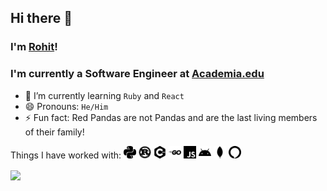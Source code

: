 ## Hi there 👋

### I'm [Rohit](https://rohitc.tech)!

### I'm currently a Software Engineer at [Academia.edu](academia.edu)

- 🌱 I’m currently learning `Ruby` and `React`
- 😄 Pronouns: `He/Him`
- ⚡ Fun fact: Red Pandas are not Pandas and are the last living members of their family!


<!--
**InfernapeXavier/InfernapeXavier** is a ✨ _special_ ✨ repository because its `README.md` (this file) appears on your GitHub profile.

Here are some ideas to get you started:

- 🔭 I’m currently working on ...
- 🌱 I’m currently learning ...
- 👯 I’m looking to collaborate on ...
- 🤔 I’m looking for help with ...
- 💬 Ask me about ...
- 📫 How to reach me: ...
- 😄 Pronouns: ...
- ⚡ Fun fact: ...
-->

Things I have worked with:
<code><img height="20" src="https://raw.githubusercontent.com/InfernapeXavier/InfernapeXavier/master/Assets/python.svg" alt="Python"></code>
<code><img height="20" src="https://raw.githubusercontent.com/InfernapeXavier/InfernapeXavier/master/Assets/rust.svg" alt="Rust"></code>
<code><img height="20" src="https://raw.githubusercontent.com/InfernapeXavier/InfernapeXavier/master/Assets/cplusplus.svg" alt="C/C++"></code>
<code><img height="20" src="https://raw.githubusercontent.com/InfernapeXavier/InfernapeXavier/master/Assets/go.svg" alt="Go"></code>
<code><img height="20" src="https://raw.githubusercontent.com/InfernapeXavier/InfernapeXavier/master/Assets/javascript.svg" alt="JS"></code>
<code><img height="20" src="https://raw.githubusercontent.com/InfernapeXavier/InfernapeXavier/master/Assets/android.svg" alt="Android"></code>
<code><img height="20" src="https://raw.githubusercontent.com/InfernapeXavier/InfernapeXavier/master/Assets/mongodb.svg" alt="MongoDB"></code>
<code><img height="20" src="https://raw.githubusercontent.com/InfernapeXavier/InfernapeXavier/master/Assets/amazonalexa.svg" alt="Alexa Skill"></code>

<a href="https://github.com/anuraghazra/github-readme-stats">
  <img align="center" src="https://github-readme-stats.vercel.app/api/top-langs/?username=InfernapeXavier&layout=compact&hide=html,css,mako&langs_count=10&exclude_repo=rohitc-leko" />
</a>
<!-- <a href="https://github.com/anuraghazra/github-readme-stats">
  <img align="center" src="https://github-readme-stats.anuraghazra1.vercel.app/api?username=InfernapeXavier&show_icons=true&line_height=37.5" alt="Rohit's github stats" />
</a> -->
